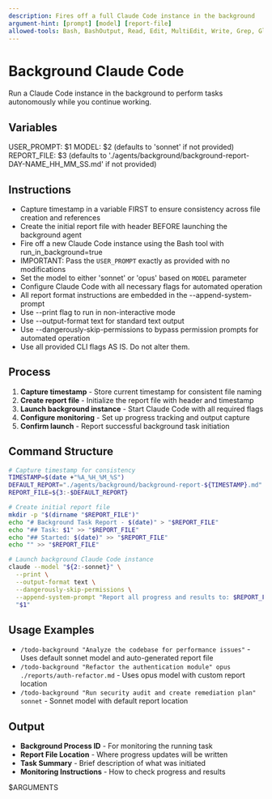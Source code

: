 ```yaml
---
description: Fires off a full Claude Code instance in the background
argument-hint: [prompt] [model] [report-file]
allowed-tools: Bash, BashOutput, Read, Edit, MultiEdit, Write, Grep, Glob, WebFetch, WebSearch, TodoWrite, Task
---
```


# Background Claude Code

Run a Claude Code instance in the background to perform tasks autonomously while you continue working.

## Variables

USER_PROMPT: $1
MODEL: $2 (defaults to 'sonnet' if not provided)
REPORT_FILE: $3 (defaults to './agents/background/background-report-DAY-NAME_HH_MM_SS.md' if not provided)

## Instructions

- Capture timestamp in a variable FIRST to ensure consistency across file creation and references
- Create the initial report file with header BEFORE launching the background agent
- Fire off a new Claude Code instance using the Bash tool with run_in_background=true
- IMPORTANT: Pass the `USER_PROMPT` exactly as provided with no modifications
- Set the model to either 'sonnet' or 'opus' based on `MODEL` parameter
- Configure Claude Code with all necessary flags for automated operation
- All report format instructions are embedded in the --append-system-prompt
- Use --print flag to run in non-interactive mode
- Use --output-format text for standard text output
- Use --dangerously-skip-permissions to bypass permission prompts for automated operation
- Use all provided CLI flags AS IS. Do not alter them.

## Process

1. **Capture timestamp** - Store current timestamp for consistent file naming
2. **Create report file** - Initialize the report file with header and timestamp
3. **Launch background instance** - Start Claude Code with all required flags
4. **Configure monitoring** - Set up progress tracking and output capture
5. **Confirm launch** - Report successful background task initiation

## Command Structure

```bash
# Capture timestamp for consistency
TIMESTAMP=$(date +"%A_%H_%M_%S")
DEFAULT_REPORT="./agents/background/background-report-${TIMESTAMP}.md"
REPORT_FILE=${3:-$DEFAULT_REPORT}

# Create initial report file
mkdir -p "$(dirname "$REPORT_FILE")"
echo "# Background Task Report - $(date)" > "$REPORT_FILE"
echo "## Task: $1" >> "$REPORT_FILE"
echo "## Started: $(date)" >> "$REPORT_FILE"
echo "" >> "$REPORT_FILE"

# Launch background Claude Code instance
claude --model "${2:-sonnet}" \
  --print \
  --output-format text \
  --dangerously-skip-permissions \
  --append-system-prompt "Report all progress and results to: $REPORT_FILE. Use Write tool to append updates." \
  "$1"
```

## Usage Examples

- `/todo-background "Analyze the codebase for performance issues"` - Uses default sonnet model and auto-generated report file
- `/todo-background "Refactor the authentication module" opus ./reports/auth-refactor.md` - Uses opus model with custom report location
- `/todo-background "Run security audit and create remediation plan" sonnet` - Sonnet model with default report location

## Output

- **Background Process ID** - For monitoring the running task
- **Report File Location** - Where progress updates will be written
- **Task Summary** - Brief description of what was initiated
- **Monitoring Instructions** - How to check progress and results

$ARGUMENTS
